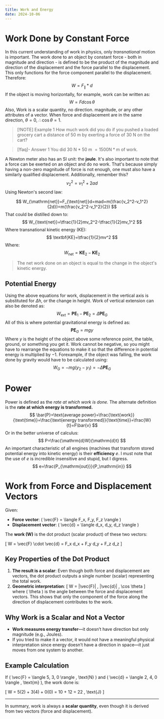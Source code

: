```yaml
---
title: Work and Energy
date: 2024-10-06
---
```


# Work Done by Constant Force

In this current understanding of work in physics, only *transnational* motion is important. The work done to an object by constant force - both in magnitude and direction - is defined to be the product of the magnitude and direction of the displacement and the force parallel to the displacement. This only functions for the force component parallel to the displacement. Therefore:
$$
W=F_\parallel*d 
$$
If the object is moving horizontally, for example, work can be written as:
$$
W=Fd\cos\theta 
$$
Also, Work is a scalar quantity, no direction. magnitude, or any other attributes of a vector. When force and displacement are in the same direction, $\theta=0$, $\therefore \cos\theta=1$.


> [!NOTE] Example 1 
>   How much work did you do if you pushed a loaded grocery cart a distance of $50$ m by exerting a force of $30$ N on the cart?

> [!faq]- Answer 1 
> You did $30$ N $*$ $50$ m $=1500 \mathrm{N}*\mathrm{m}$ of work. 

A Newton meter also has an SI unit: the **joule**. It's also important to note that a force can be exerted on an object and do no work. That's because simply having a non-zero magnitude of force is not enough, one must also have a similarly qualified displacement. Additionally, remember this?
$$
v_2^2=v_1^2+2ad
$$
Using Newton's second law:

$$
W_{\mathrm{net}}=F_{\text{net}}d=mad=m(\frac{v_2^2-v_1^2}{2d})=m(\frac{v_2^2-v_1^2}{2})
$$ 
That could be distilled down to:
$$
W_{\text{net}}=\tfrac{1}{2}mv_2^2-\tfrac{1}{2}mv_1^2 
$$
Where transnational kinetic energy (KE):
$$
\textbf{KE}=\tfrac{1}{2}mv^2 
$$
Where: 
$$
W_{\text{net}}=\textbf{KE}_2-\textbf{KE}_2
$$

>   The net work done on an object is equal to the change in the object's kinetic energy.

## Potential Energy 

Using the above equations for work, displacement in the vertical axis is substituted for $\Delta h$, or the change in height. Work of vertical extension can also be denoted as:
$$
W_{\mathrm{ext}}=\textbf{PE}_1-\textbf{PE}_2=\Delta\textbf{PE}_G
$$
All of this is where potential gravitational energy is defined as:
$$
\textbf{PE}_G=mgy
$$
Where $y$ is the height of the object above some reference point, the table, ground, or something you get it. Work cannot be negative, so you might have to rearrange the equations to make it so that the difference in potential energy is multiplied by $-1$. Forexample, if the object was falling, the work done by gravity would have to be calculated using: 
$$
W_G=-mg(y_2-y_1)=-\Delta\textbf{PE}_G
$$

# Power 
Power is defined as the *rate at which work is done.* The alternate definition is the **rate at which energy is transformed.** 
$$
\bar{P}=\text{average power}=\frac{\text{work}}{\text{time}}=\frac{\text{energy transformed}}{\text{time}}=\frac{W}{t}=F\bar{v}
$$
Or in the better universe of calculus:
$$
P=\frac{\mathrm{d}W}{\mathrm{d}t}
$$
An important characteristic of all engines (machines that transform stored potential energy into kinetic energy) is their **efficiency** $e$. I must note that the use of $e$ is incredible insensitive and stupid, but I digress. 
$$
e=\frac{P_{\mathrm{out}}}{P_\mathrm{in}}
$$
# Work from Force and Displacement Vectors

Given:
- **Force vector**: \( \vec{F} = \langle F_x, F_y, F_z \rangle \)
- **Displacement vector**: \( \vec{d} = \langle d_x, d_y, d_z \rangle \)

The **work \(W\)** is the dot product (scalar product) of these two vectors:

\[
W = \vec{F} \cdot \vec{d} = F_x d_x + F_y d_y + F_z d_z
\]

## Key Properties of the Dot Product
1. **The result is a scalar**: Even though both force and displacement are vectors, the dot product outputs a single number (scalar) representing the total work.
2. **Geometric interpretation**: 
   \[
   W = |\vec{F}| \, |\vec{d}| \, \cos \theta
   \]
   where \( \theta \) is the angle between the force and displacement vectors. This shows that only the component of the force along the direction of displacement contributes to the work.

## Why Work is a Scalar and Not a Vector
- **Work measures energy transfer**—it doesn’t have direction but only magnitude (e.g., Joules). 
- If you tried to make it a vector, it would not have a meaningful physical interpretation since energy doesn’t have a direction in space—it just moves from one system to another.

## Example Calculation
If \( \vec{F} = \langle 5, 3, 0 \rangle \, \text{N} \) and \( \vec{d} = \langle 2, 4, 0 \rangle \, \text{m} \), the work done is:

\[
W = 5(2) + 3(4) + 0(0) = 10 + 12 = 22 \, \text{J}
\]

---

In summary, work is always a **scalar quantity**, even though it is derived from two vectors (force and displacement).
